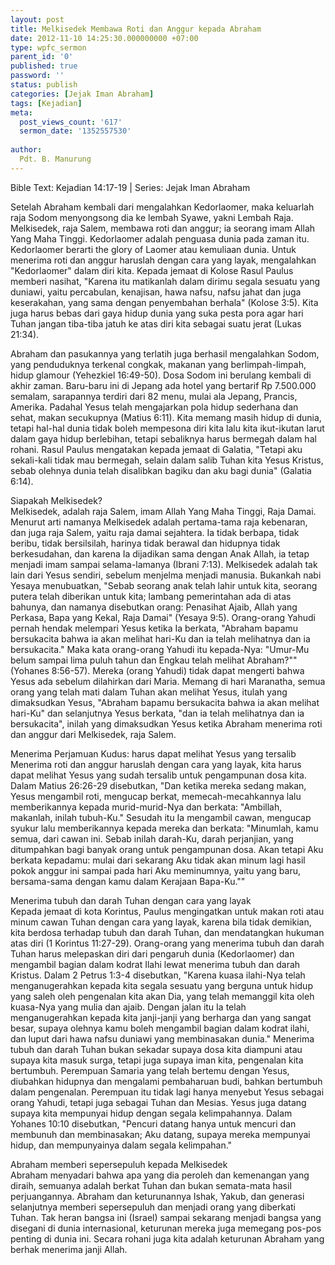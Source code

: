 ```yaml
---
layout: post
title: Melkisedek Membawa Roti dan Anggur kepada Abraham
date: 2012-11-10 14:25:30.000000000 +07:00
type: wpfc_sermon
parent_id: '0'
published: true
password: ''
status: publish
categories: [Jejak Iman Abraham]
tags: [Kejadian]
meta:
  post_views_count: '617'
  sermon_date: '1352557530'
  
author:
  Pdt. B. Manurung
---
```

<p>Bible Text: Kejadian 14:17-19 | Series: Jejak Iman Abraham</p>
<p>Setelah Abraham kembali dari mengalahkan Kedorlaomer, maka keluarlah raja Sodom menyongsong dia ke lembah Syawe, yakni Lembah Raja. Melkisedek, raja Salem, membawa roti dan anggur; ia seorang imam Allah Yang Maha Tinggi. Kedorlaomer adalah penguasa dunia pada zaman itu. Kedorlaomer berarti the glory of Laomer atau kemuliaan dunia. Untuk menerima roti dan anggur haruslah dengan cara yang layak, mengalahkan "Kedorlaomer" dalam diri kita. Kepada jemaat di Kolose Rasul Paulus memberi nasihat, "Karena itu matikanlah dalam dirimu segala sesuatu yang duniawi, yaitu percabulan, kenajisan, hawa nafsu, nafsu jahat dan juga keserakahan, yang sama dengan penyembahan berhala" (Kolose 3:5). Kita juga harus bebas dari gaya hidup dunia yang suka pesta pora agar hari Tuhan jangan tiba-tiba jatuh ke atas diri kita sebagai suatu jerat (Lukas 21:34).</p>
<p>Abraham dan pasukannya yang terlatih juga berhasil mengalahkan Sodom, yang penduduknya terkenal congkak, makanan yang berlimpah-limpah, hidup glamour (Yehezkiel 16:49-50). Dosa Sodom ini berulang kembali di akhir zaman. Baru-baru ini di Jepang ada hotel yang bertarif Rp 7.500.000 semalam, sarapannya terdiri dari 82 menu, mulai ala Jepang, Prancis, Amerika. Padahal Yesus telah mengajarkan pola hidup sederhana dan sehat, makan secukupnya (Matius 6:11). Kita memang masih hidup di dunia, tetapi hal-hal dunia tidak boleh mempesona diri kita lalu kita ikut-ikutan larut dalam gaya hidup berlebihan, tetapi sebaliknya harus bermegah dalam hal rohani. Rasul Paulus mengatakan kepada jemaat di Galatia, "Tetapi aku sekali-kali tidak mau bermegah, selain dalam salib Tuhan kita Yesus Kristus, sebab olehnya dunia telah disalibkan bagiku dan aku bagi dunia" (Galatia 6:14).</p>
<p>Siapakah Melkisedek?<br />
Melkisedek, adalah raja Salem, imam Allah Yang Maha Tinggi, Raja Damai. Menurut arti namanya Melkisedek adalah pertama-tama raja kebenaran, dan juga raja Salem, yaitu raja damai sejahtera. Ia tidak berbapa, tidak beribu, tidak bersilsilah, harinya tidak berawal dan hidupnya tidak berkesudahan, dan karena Ia dijadikan sama dengan Anak Allah, ia tetap menjadi imam sampai selama-lamanya (Ibrani 7:13). Melkisedek adalah tak lain dari Yesus sendiri, sebelum menjelma menjadi manusia. Bukankah nabi Yesaya menubuatkan, "Sebab seorang anak telah lahir untuk kita, seorang putera telah diberikan untuk kita; lambang pemerintahan ada di atas bahunya, dan namanya disebutkan orang: Penasihat Ajaib, Allah yang Perkasa, Bapa yang Kekal, Raja Damai" (Yesaya 9:5). Orang-orang Yahudi pernah hendak melempari Yesus ketika Ia berkata, "Abraham bapamu bersukacita bahwa ia akan melihat hari-Ku dan ia telah melihatnya dan ia bersukacita." Maka kata orang-orang Yahudi itu kepada-Nya: "Umur-Mu belum sampai lima puluh tahun dan Engkau telah melihat Abraham?"" (Yohanes 8:56-57). Mereka (orang Yahudi) tidak dapat mengerti bahwa Yesus ada sebelum dilahirkan dari Maria. Memang di hari Maranatha, semua orang yang telah mati dalam Tuhan akan melihat Yesus, itulah yang dimaksudkan Yesus, "Abraham bapamu bersukacita bahwa ia akan melihat hari-Ku" dan selanjutnya Yesus berkata, "dan ia telah melihatnya dan ia bersukacita", inilah yang dimaksudkan Yesus ketika Abraham menerima roti dan anggur dari Melkisedek, raja Salem.</p>
<p>Menerima Perjamuan Kudus: harus dapat melihat Yesus yang tersalib<br />
Menerima roti dan anggur haruslah dengan cara yang layak, kita harus dapat melihat Yesus yang sudah tersalib untuk pengampunan dosa kita. Dalam Matius 26:26-29 disebutkan, "Dan ketika mereka sedang makan, Yesus mengambil roti, mengucap berkat, memecah-mecahkannya lalu memberikannya kepada murid-murid-Nya dan berkata: "Ambillah, makanlah, inilah tubuh-Ku." Sesudah itu Ia mengambil cawan, mengucap syukur lalu memberikannya kepada mereka dan berkata: "Minumlah, kamu semua, dari cawan ini. Sebab inilah darah-Ku, darah perjanjian, yang ditumpahkan bagi banyak orang untuk pengampunan dosa. Akan tetapi Aku berkata kepadamu: mulai dari sekarang Aku tidak akan minum lagi hasil pokok anggur ini sampai pada hari Aku meminumnya, yaitu yang baru, bersama-sama dengan kamu dalam Kerajaan Bapa-Ku.""</p>
<p>Menerima tubuh dan darah Tuhan dengan cara yang layak<br />
Kepada jemaat di kota Korintus, Paulus mengingatkan untuk makan roti atau minum cawan Tuhan dengan cara yang layak, karena bila tidak demikian, kita berdosa terhadap tubuh dan darah Tuhan, dan mendatangkan hukuman atas diri (1 Korintus 11:27-29). Orang-orang yang menerima tubuh dan darah Tuhan harus melepaskan diri dari pengaruh dunia (Kedorlaomer) dan mengambil bagian dalam kodrat Ilahi lewat menerima tubuh dan darah Kristus. Dalam 2 Petrus 1:3-4 disebutkan, "Karena kuasa ilahi-Nya telah menganugerahkan kepada kita segala sesuatu yang berguna untuk hidup yang saleh oleh pengenalan kita akan Dia, yang telah memanggil kita oleh kuasa-Nya yang mulia dan ajaib. Dengan jalan itu Ia telah menganugerahkan kepada kita janji-janji yang berharga dan yang sangat besar, supaya olehnya kamu boleh mengambil bagian dalam kodrat ilahi, dan luput dari hawa nafsu duniawi yang membinasakan dunia." Menerima tubuh dan darah Tuhan bukan sekadar supaya dosa kita diampuni atau supaya kita masuk surga, tetapi juga supaya iman kita, pengenalan kita bertumbuh. Perempuan Samaria yang telah bertemu dengan Yesus, diubahkan hidupnya dan mengalami pembaharuan budi, bahkan bertumbuh dalam pengenalan. Perempuan itu tidak lagi hanya menyebut Yesus sebagai orang Yahudi, tetapi juga sebagai Tuhan dan Mesias. Yesus juga datang supaya kita mempunyai hidup dengan segala kelimpahannya. Dalam Yohanes 10:10 disebutkan, "Pencuri datang hanya untuk mencuri dan membunuh dan membinasakan; Aku datang, supaya mereka mempunyai hidup, dan mempunyainya dalam segala kelimpahan."</p>
<p>Abraham memberi sepersepuluh kepada Melkisedek<br />
Abraham menyadari bahwa apa yang dia peroleh dan kemenangan yang diraih, semuanya adalah berkat Tuhan dan bukan semata-mata hasil perjuangannya. Abraham dan keturunannya Ishak, Yakub, dan generasi selanjutnya memberi sepersepuluh dan menjadi orang yang diberkati Tuhan. Tak heran bangsa ini (Israel) sampai sekarang menjadi bangsa yang disegani di dunia internasional, keturunan mereka juga memegang pos-pos penting di dunia ini. Secara rohani juga kita adalah keturunan Abraham yang berhak menerima janji Allah.</p>

